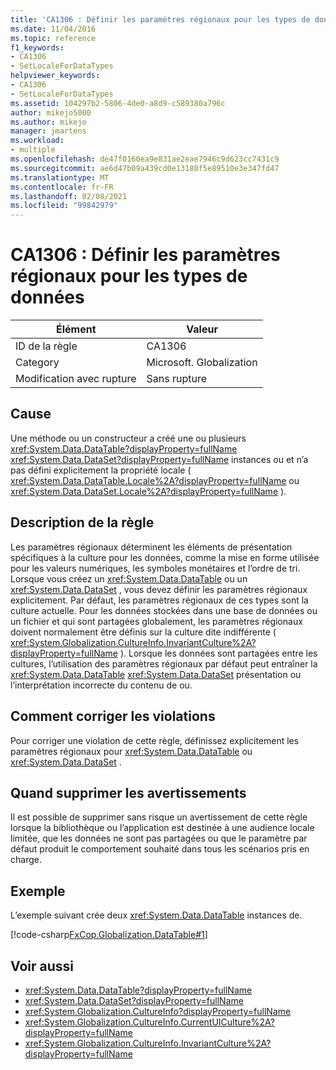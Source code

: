 ```yaml
---
title: 'CA1306 : Définir les paramètres régionaux pour les types de données'
ms.date: 11/04/2016
ms.topic: reference
f1_keywords:
- CA1306
- SetLocaleForDataTypes
helpviewer_keywords:
- CA1306
- SetLocaleForDataTypes
ms.assetid: 104297b2-5806-4de0-a8d9-c589380a796c
author: mikejo5000
ms.author: mikejo
manager: jmartens
ms.workload:
- multiple
ms.openlocfilehash: de47f0160ea9e831ae2eae7946c9d623cc7431c9
ms.sourcegitcommit: ae6d47b09a439cd0e13180f5e89510e3e347fd47
ms.translationtype: MT
ms.contentlocale: fr-FR
ms.lasthandoff: 02/08/2021
ms.locfileid: "99842979"
---
```

# <a name="ca1306-set-locale-for-data-types"></a>CA1306 : Définir les paramètres régionaux pour les types de données

|Élément|Valeur|
|-|-|
|ID de la règle|CA1306|
|Category|Microsoft. Globalization|
|Modification avec rupture|Sans rupture|

## <a name="cause"></a>Cause
Une méthode ou un constructeur a créé une ou plusieurs <xref:System.Data.DataTable?displayProperty=fullName> <xref:System.Data.DataSet?displayProperty=fullName> instances ou et n’a pas défini explicitement la propriété locale ( <xref:System.Data.DataTable.Locale%2A?displayProperty=fullName> ou <xref:System.Data.DataSet.Locale%2A?displayProperty=fullName> ).

## <a name="rule-description"></a>Description de la règle
Les paramètres régionaux déterminent les éléments de présentation spécifiques à la culture pour les données, comme la mise en forme utilisée pour les valeurs numériques, les symboles monétaires et l’ordre de tri. Lorsque vous créez un <xref:System.Data.DataTable> ou un <xref:System.Data.DataSet> , vous devez définir les paramètres régionaux explicitement. Par défaut, les paramètres régionaux de ces types sont la culture actuelle. Pour les données stockées dans une base de données ou un fichier et qui sont partagées globalement, les paramètres régionaux doivent normalement être définis sur la culture dite indifférente ( <xref:System.Globalization.CultureInfo.InvariantCulture%2A?displayProperty=fullName> ). Lorsque les données sont partagées entre les cultures, l’utilisation des paramètres régionaux par défaut peut entraîner la <xref:System.Data.DataTable> <xref:System.Data.DataSet> présentation ou l’interprétation incorrecte du contenu de ou.

## <a name="how-to-fix-violations"></a>Comment corriger les violations
Pour corriger une violation de cette règle, définissez explicitement les paramètres régionaux pour <xref:System.Data.DataTable> ou <xref:System.Data.DataSet> .

## <a name="when-to-suppress-warnings"></a>Quand supprimer les avertissements
Il est possible de supprimer sans risque un avertissement de cette règle lorsque la bibliothèque ou l’application est destinée à une audience locale limitée, que les données ne sont pas partagées ou que le paramètre par défaut produit le comportement souhaité dans tous les scénarios pris en charge.

## <a name="example"></a>Exemple
L’exemple suivant crée deux <xref:System.Data.DataTable> instances de.

[!code-csharp[FxCop.Globalization.DataTable#1](../code-quality/codesnippet/CSharp/ca1306-set-locale-for-data-types_1.cs)]

## <a name="see-also"></a>Voir aussi

- <xref:System.Data.DataTable?displayProperty=fullName>
- <xref:System.Data.DataSet?displayProperty=fullName>
- <xref:System.Globalization.CultureInfo?displayProperty=fullName>
- <xref:System.Globalization.CultureInfo.CurrentUICulture%2A?displayProperty=fullName>
- <xref:System.Globalization.CultureInfo.InvariantCulture%2A?displayProperty=fullName>
